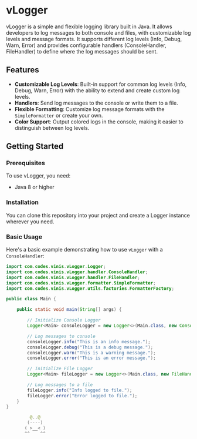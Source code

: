 # vLogger

vLogger is a simple and flexible logging library built in Java. It allows developers to log messages to both console and files, with customizable log levels and message formats. It supports different log levels (Info, Debug, Warn, Error) and provides configurable handlers (ConsoleHandler, FileHandler) to define where the log messages should be sent.

## Features

- **Customizable Log Levels**: Built-in support for common log levels (Info, Debug, Warn, Error) with the ability to extend and create custom log levels.
- **Handlers**: Send log messages to the console or write them to a file.
- **Flexible Formatting**: Customize log message formats with the `SimpleFormatter` or create your own.
- **Color Support**: Output colored logs in the console, making it easier to distinguish between log levels.

## Getting Started

### Prerequisites

To use vLogger, you need:

- Java 8 or higher

### Installation

You can clone this repository into your project and create a Logger instance wherever you need.

### Basic Usage

Here's a basic example demonstrating how to use `vLogger` with a `ConsoleHandler`:

```Main.java
import com.codes.vinis.vLogger.Logger;
import com.codes.vinis.vLogger.handler.ConsoleHandler;
import com.codes.vinis.vLogger.handler.FileHandler;
import com.codes.vinis.vLogger.formatter.SimpleFormatter;
import com.codes.vinis.vLogger.utils.factories.FormatterFactory;

public class Main {

    public static void main(String[] args) {

        // Initialize Console Logger
        Logger<Main> consoleLogger = new Logger<>(Main.class, new ConsoleHandler(FormatterFactory.FormatterType.SIMPLE));

        // Log messages to console
        consoleLogger.info("This is an info message.");
        consoleLogger.debug("This is a debug message.");
        consoleLogger.warn("This is a warning message.");
        consoleLogger.error("This is an error message.");

        // Initialize File Logger
        Logger<Main> fileLogger = new Logger<>(Main.class, new FileHandler(FormatterFactory.FormatterType.SIMPLE, "logs.txt"));

        // Log messages to a file
        fileLogger.info("Info logged to file.");
        fileLogger.error("Error logged to file.");
    }
}

         @..@
        (----)
       ( >__< )
       ^^    ^^
